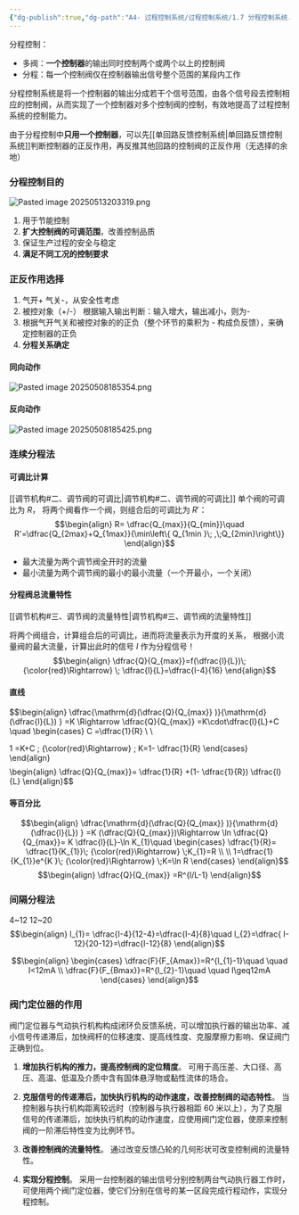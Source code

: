```yaml
---
{"dg-publish":true,"dg-path":"A4- 过程控制系统/过程控制系统/1.7 分程控制系统.md","permalink":"/A4- 过程控制系统/过程控制系统/1.7 分程控制系统/","dgPassFrontmatter":true,"noteIcon":"","created":"2025-04-14T09:45:53.000+08:00","updated":"2025-05-14T13:56:28.901+08:00"}
---
```



分程控制：
- 多阀：**一个控制器**的输出同时控制两个或两个以上的控制阀
- 分程：每一个控制阀仅在控制器输出信号整个范围的某段内工作

分程控制系统是将一个控制器的输出分成若干个信号范围，由各个信号段去控制相应的控制阀，从而实现了一个控制器对多个控制阀的控制，有效地提高了过程控制系统的控制能力。

由于分程控制中**只用一个控制器**，可以先[[单回路反馈控制系统\|单回路反馈控制系统]]判断控制器的正反作用，再反推其他回路的控制阀的正反作用（无选择的余地）

### 分程控制目的
![Pasted image 20250513203319.png](/img/user/Functional%20files/Photo%20Resources/Pasted%20image%2020250513203319.png)

1. 用于节能控制
2. **扩大控制阀的可调范围**，改善控制品质
3. 保证生产过程的安全与稳定
4. **满足不同工况的控制要求**

### 正反作用选择
1. 气开+ 气关-，从安全性考虑
2. 被控对象（+/-）    根据输入输出判断：输入增大，输出减小，则为- 
3. 根据气开气关和被控对象的的正负（整个环节的乘积为 -  构成负反馈），来确定控制器的正负
4. **分程关系确定**


#### 同向动作
![Pasted image 20250508185354.png](/img/user/Functional%20files/Photo%20Resources/Pasted%20image%2020250508185354.png)

#### 反向动作
![Pasted image 20250508185425.png](/img/user/Functional%20files/Photo%20Resources/Pasted%20image%2020250508185425.png)


### 连续分程法
#### 可调比计算
[[调节机构#二、调节阀的可调比\|调节机构#二、调节阀的可调比]]
单个阀的可调比为 $R$， 将两个阀看作一个阀，则组合后的可调比为 $R'$：
$$\begin{align}
R= \dfrac{Q_{max}}{Q_{min}}\quad  R'=\dfrac{Q_{2max}+Q_{1max}}{\min\left\{ Q_{1min }\; ,\;Q_{2min}\right\}}
\end{align}$$

- 最大流量为两个调节阀全开时的流量
- 最小流量为两个调节阀的最小的最小流量（一个开最小，一个关闭）

#### 分程阀总流量特性
[[调节机构#三、调节阀的流量特性\|调节机构#三、调节阀的流量特性]]

将两个阀组合，计算组合后的可调比，进而将流量表示为开度的关系，
根据小流量阀的最大流量，计算出此时的信号 $I$ 作为分程信号！ 
$$\begin{align}
\dfrac{Q}{Q_{max}}=f(\dfrac{l}{L})\; {\color{red}\Rightarrow} \;  \dfrac{l}{L}=\dfrac{I-4}{16}
\end{align}$$


#### 直线
$$\begin{align}
\dfrac{\mathrm{d}(\dfrac{Q}{Q_{max}} )}{\mathrm{d} (\dfrac{l}{L}) }  =K \Rightarrow \dfrac{Q}{Q_{max}} =K\cdot\dfrac{l}{L}+C \quad \begin{cases}
C =\dfrac{1}{R} \\ \\

1 =K+C \; {\color{red}\Rightarrow} \; K=1- \dfrac{1}{R}
\end{cases}
\end{align}$$
$$\begin{align}
\dfrac{Q}{Q_{max}}= \dfrac{1}{R} +(1- \dfrac{1}{R}) \dfrac{l}{L}
\end{align}$$


#### 等百分比
$$\begin{align}
\dfrac{\mathrm{d}(\dfrac{Q}{Q_{max}} )}{\mathrm{d} (\dfrac{l}{L}) }  =K (\dfrac{Q}{Q_{max}})\Rightarrow \ln \dfrac{Q}{Q_{max}}= K \dfrac{l}{L}-\ln K_{1}\quad \begin{cases}
\dfrac{1}{R}= \dfrac{1}{K_{1}}\; {\color{red}\Rightarrow} \;K_{1}=R \\
 \\
 1=\dfrac{1}{K_{1}}e^{K  }\; {\color{red}\Rightarrow} \;K=\ln R
\end{cases}
\end{align}$$
$$\begin{align}
\dfrac{Q}{Q_{max}} =R^{l/L-1}
\end{align}$$

### 间隔分程法
4~12   12~20
$$\begin{align}
l_{1}= \dfrac{I-4}{12-4}=\dfrac{I-4}{8}\quad l_{2}=\dfrac{ I-12}{20-12}=\dfrac{I-12}{8}
\end{align}$$

$$\begin{align}
\begin{cases}
\dfrac{F}{F_{Amax}}=R^{l_{1}-1}\quad \quad  I<12mA \\
 \dfrac{F}{F_{Bmax}}=R^{l_{2}-1}\quad \quad  I\geq12mA 
\end{cases}
\end{align}$$


### 阀门定位器的作用
阀门定位器与气动执行机构构成闭环负反馈系统，可以增加执行器的输出功率、减小信号传递滞后，加快阀杆的位移速度、提高线性度、克服摩擦力影响、保证阀门正确到位。

1. **增加执行机构的推力，提高控制阀的定位精度**。
	可用于高压差、大口径、高压、高温、低温及介质中含有固体悬浮物或黏性流体的场合。
2. **克服信号的传递滞后，加快执行机构的动作速度，改善控制阀的动态特性**。
	当控制器与执行机构距离较远时（控制器与执行器相距 60 米以上），为了克服信号的传递滞后，加快执行机构的动作速度，应使用阀门定位器，使原来控制阀的一阶滞后特性变为比例环节。

3. **改善控制阀的流量特性**。
	通过改变反馈凸轮的几何形状可改变控制阀的流量特性。

4. **实现分程控制**。
	采用一台控制器的输出信号分别控制两台气动执行器工作时，可使用两个阀门定位器，使它们分别在信号的某一区段完成行程动作，实现分程控制。


